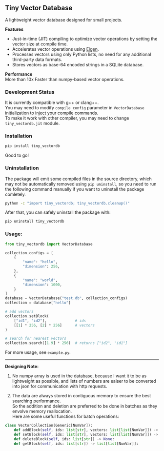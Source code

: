 ## Tiny Vector Database

A lightweight vector database designed for small projects.

**Features**
- Just-in-time (JIT) compiling to optimize vector operations by setting the vector size at compile time.
- Accelerates vector operations using [Eigen](https://eigen.tuxfamily.org/index.php?title=Main_Page).
- Processes vectors using only Python lists, no need for any additional third-party data formats.
- Stores vectors as base-64 encoded strings in a SQLite database.

**Performance**  
More than 10x Faster than numpy-based vector operations.

### Development Status

It is currently compatible with g++ or clang++.   
You may need to modify `compile_config` parameter in `VectorDatabase` initialization to inject your compile commands.   
To make it work with other compiler, you may need to change `tiny_vectordb.jit` module.

### Installation

```bash
pip install tiny_vectordb
```
Good to go!

### Uninstallation
The package will emit some compiled files in the source directory, which may not be automatically removed using `pip uninstall`, so you need to run the following command manually if you want to uninstall the package comletely.
```bash
python -c "import tiny_vectordb; tiny_vectordb.cleanup()"
```
After that, you can safely uninstall the package with: 
```bash
pip uninstall tiny_vectordb
```

### Usage:
```python
from tiny_vectordb import VectorDatabase

collection_configs = [
    {
        "name": "hello",
        "dimension": 256,
    },
    {
        "name": "world",
        "dimension": 1000,
    }
]
database = VectorDatabase("test.db", collection_configs)
collection = database["hello"]

# add vectors
collection.setBlock(
    ["id1", "id2"],             # ids
    [[1] * 256, [2] * 256]      # vectors
)

# search for nearest vectors
collection.search([1.9] * 256)  # returns ["id2", "id1"]
```
For more usage, see `example.py`.

---

**Designing Note:**  

1. No numpy array is used in the database, because I want it to be as lightweight as possible, and lists of numbers are eaiser to be converted into json for communication with http requests.

2. The data are always stored in contiguous memory to ensure the best searching performance.  
So the addition and deletion are preferred to be done in batches as they envolve memory reallocation.   
Here are some useful functions for batch operations:
```python
class VectorCollection(Generic[NumVar]):
    def addBlock(self, ids: list[str], vectors: list[list[NumVar]]) -> None:
    def setBlock(self, ids: list[str], vectors: list[list[NumVar]]) -> None:
    def deleteBlock(self, ids: list[str]) -> None:
    def getBlock(self, ids: list[str]) -> list[list[NumVar]]:
```
